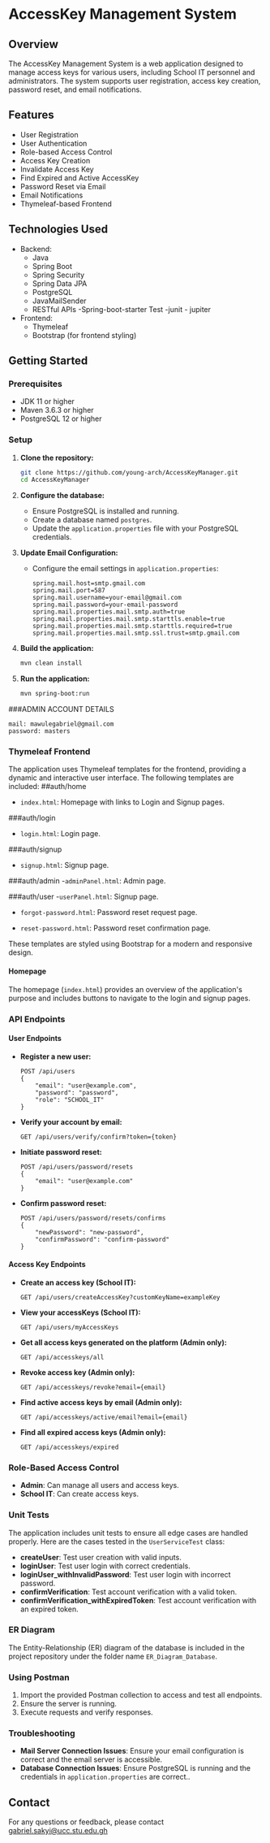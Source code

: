 # AccessKey Management System

## Overview
The AccessKey Management System is a web application designed to manage access keys for various users, including School IT personnel and administrators. The system supports user registration, access key creation, password reset, and email notifications.

## Features
- User Registration
- User Authentication
- Role-based Access Control
- Access Key Creation
- Invalidate Access Key
- Find Expired and Active AccessKey
- Password Reset via Email
- Email Notifications
- Thymeleaf-based Frontend

## Technologies Used
- Backend:
  - Java
  - Spring Boot
  - Spring Security
  - Spring Data JPA
  - PostgreSQL
  - JavaMailSender
  - RESTful APIs
  -Spring-boot-starter Test
  -junit - jupiter
- Frontend:
  - Thymeleaf
  - Bootstrap (for frontend styling)

## Getting Started

### Prerequisites
- JDK 11 or higher
- Maven 3.6.3 or higher
- PostgreSQL 12 or higher

### Setup

1. **Clone the repository:**
   ```bash
   git clone https://github.com/young-arch/AccessKeyManager.git
   cd AccessKeyManager
   ```

2. **Configure the database:**
   - Ensure PostgreSQL is installed and running.
   - Create a database named `postgres`.
   - Update the `application.properties` file with your PostgreSQL credentials.

3. **Update Email Configuration:**
   - Configure the email settings in `application.properties`:
     ```properties
     spring.mail.host=smtp.gmail.com
     spring.mail.port=587
     spring.mail.username=your-email@gmail.com
     spring.mail.password=your-email-password
     spring.mail.properties.mail.smtp.auth=true
     spring.mail.properties.mail.smtp.starttls.enable=true
     spring.mail.properties.mail.smtp.starttls.required=true
     spring.mail.properties.mail.smtp.ssl.trust=smtp.gmail.com
     ```

4. **Build the application:**
   ```bash
   mvn clean install
   ```

5. **Run the application:**
   ```bash
   mvn spring-boot:run
   ```
###ADMIN ACCOUNT DETAILS
 ```
mail: mawulegabriel@gmail.com
password: masters

 ```

### Thymeleaf Frontend
The application uses Thymeleaf templates for the frontend, providing a dynamic and interactive user interface. The following templates are included:
##auth/home
-  `index.html`: Homepage with links to Login and Signup pages. 

###auth/login
- `login.html`: Login page. 

###auth/signup
- `signup.html`: Signup page.

###auth/admin
-`adminPanel.html`: Admin page.

###auth/user
-`userPanel.html`: Signup page.

- `forgot-password.html`: Password reset request page.

- `reset-password.html`: Password reset confirmation page.

These templates are styled using Bootstrap for a modern and responsive design.

#### Homepage
The homepage (`index.html`) provides an overview of the application's purpose and includes buttons to navigate to the login and signup pages.


### API Endpoints

#### User Endpoints
- **Register a new user:**
  ```http
  POST /api/users
  {
      "email": "user@example.com",
      "password": "password",
      "role": "SCHOOL_IT"
  }
  ```

- **Verify your account by email:**
  ```http
  GET /api/users/verify/confirm?token={token}
  ```

- **Initiate password reset:**
  ```http
  POST /api/users/password/resets
  {
      "email": "user@example.com"
  }
  ```

- **Confirm password reset:**
  ```http
  POST /api/users/password/resets/confirms
  {
      "newPassword": "new-password",
      "confirmPassword": "confirm-password"
  }
  ```

#### Access Key Endpoints

- **Create an access key (School IT):**
  ```http
  GET /api/users/createAccessKey?customKeyName=exampleKey
  ```

- **View your accessKeys (School IT):**
  ```http
  GET /api/users/myAccessKeys
  ```

- **Get all access keys generated on the platform (Admin only):**
  ```http
  GET /api/accesskeys/all
  ```

- **Revoke access key (Admin only):**
  ```http
  GET /api/accesskeys/revoke?email={email}
  ```

- **Find active access keys by email (Admin only):**
  ```http
  GET /api/accesskeys/active/email?email={email}
  ```

- **Find all expired access keys (Admin only):**
  ```http
  GET /api/accesskeys/expired
  ```

### Role-Based Access Control
- **Admin**: Can manage all users and access keys.
- **School IT**: Can create access keys.

### Unit Tests
The application includes unit tests to ensure all edge cases are handled properly. Here are the cases tested in the `UserServiceTest` class:

- **createUser**: Test user creation with valid inputs.
- **loginUser**: Test user login with correct credentials.
- **loginUser_withInvalidPassword**: Test user login with incorrect password.
- **confirmVerification**: Test account verification with a valid token.
- **confirmVerification_withExpiredToken**: Test account verification with an expired token.

### ER Diagram
The Entity-Relationship (ER) diagram of the database is included in the project repository under the folder name `ER_Diagram_Database`.

### Using Postman
1. Import the provided Postman collection to access and test all endpoints.
2. Ensure the server is running.
3. Execute requests and verify responses.

### Troubleshooting
- **Mail Server Connection Issues**: Ensure your email configuration is correct and the email server is accessible.
- **Database Connection Issues**: Ensure PostgreSQL is running and the credentials in `application.properties` are correct..

## Contact
For any questions or feedback, please contact gabriel.sakyi@ucc.stu.edu.gh
```
